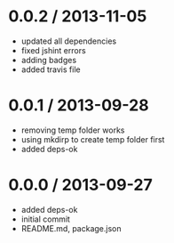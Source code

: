 
0.0.2 / 2013-11-05
==================

  * updated all dependencies
  * fixed jshint errors
  * adding badges
  * added travis file

0.0.1 / 2013-09-28
==================

  * removing temp folder works
  * using mkdirp to create temp folder first
  * added deps-ok

0.0.0 / 2013-09-27
==================

  * added deps-ok
  * initial commit
  * README.md, package.json

